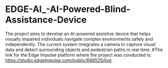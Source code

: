 # EDGE-AI_-AI-Powered-Blind-Assistance-Device
The project aims to develop an AI-powered assistive device that helps visually impaired individuals navigate complex environments safely and independently. The current system integrates a camera to capture visual data and detect surrounding objects and pedestrian paths in real time. 
#The link for the Edge Impulse platform where the project was conducted is: https://studio.edgeimpulse.com/public/666525/live
